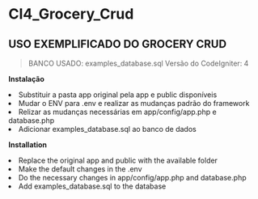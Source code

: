 # CI4_Grocery_Crud
## USO EXEMPLIFICADO DO GROCERY CRUD 

>BANCO USADO: examples_database.sql
>Versão do CodeIgniter: 4

**Instalação**
<li>Substituir a pasta app original pela app e public disponíveis  </li>
<li>Mudar o ENV para .env e realizar as mudanças padrão do framework </li>
<li>Relizar as mudanças necessárias em app/config/app.php e database.php
<li>Adicionar examples_database.sql ao banco de dados

  **Installation**
<li>Replace the original app and public with the available folder</li>
<li>Make the default changes in the .env</li>
<li>Do the necessary changes in app/config/app.php and database.php
<li>Add examples_database.sql to the database
